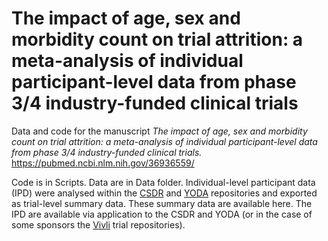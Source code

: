 # The impact of age, sex and morbidity count on trial attrition: a meta-analysis of individual participant-level data from phase 3/4 industry-funded clinical trials

Data and code for the manuscript *The impact of age, sex and morbidity count on trial attrition: a meta-analysis of individual participant-level data from phase 3/4 industry-funded clinical trials.* https://pubmed.ncbi.nlm.nih.gov/36936559/

Code is in Scripts. Data are in Data folder. Individual-level participant data (IPD) were analysed within the 
[CSDR](https://www.clinicalstudydatarequest.com/Default.aspx) and [YODA](https://yoda.yale.edu/) repositories and exported as trial-level summary data. These summary data are available here. The IPD are available via application to the CSDR and YODA (or in the case of some sponsors the [Vivli](https://vivli.org/) trial repositories).
